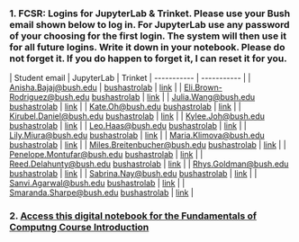 ### 1. FCSR: Logins for JupyterLab & Trinket. Please use your Bush email shown below to log in. For JupyterLab use any password of your choosing for the first login.  The system will then use it for all future logins. Write it down in your notebook. Please do not forget it. If you do happen to forget it, I can reset it for you.


| Student  email    | JupyterLab | Trinket
| ----------- | ----------- |
| Anisha.Bajaj@bush.edu   | [bushastrolab](https://bushastrolab.com/hub/login?next=%2Fhub%2F) |  [link]()        |
| Eli.Brown-Rodriguez@bush.edu    [bushastrolab](https://bushastrolab.com/hub/login?next=%2Fhub%2F) | [link]()        |
| Julia.Wang@bush.edu    [bushastrolab](https://bushastrolab.com/hub/login?next=%2Fhub%2F) |  [link]()        |
| Kate.Oh@bush.edu    [bushastrolab](https://bushastrolab.com/hub/login?next=%2Fhub%2F) | [link]()        |
| Kirubel.Daniel@bush.edu    [bushastrolab](https://bushastrolab.com/hub/login?next=%2Fhub%2F) | [link]()        |
| Kylee.Joh@bush.edu    [bushastrolab](https://bushastrolab.com/hub/login?next=%2Fhub%2F) | [link]()        |
| Leo.Haas@bush.edu    [bushastrolab](https://bushastrolab.com/hub/login?next=%2Fhub%2F) | [link]()        |
| Lily.Miura@bush.edu   [bushastrolab](https://bushastrolab.com/hub/login?next=%2Fhub%2F) | [link]()        |
| Maria.Klimova@bush.edu    [bushastrolab](https://bushastrolab.com/hub/login?next=%2Fhub%2F) | [link]()        |
| Miles.Breitenbucher@bush.edu    [bushastrolab](https://bushastrolab.com/hub/login?next=%2Fhub%2F) | [link]()       |
| Penelope.Montufar@bush.edu    [bushastrolab](https://bushastrolab.com/hub/login?next=%2Fhub%2F) | [link]()        |
| Reed.Delahunty@bush.edu    [bushastrolab](https://bushastrolab.com/hub/login?next=%2Fhub%2F) | [link]()        |
| Rhys.Goldman@bush.edu    [bushastrolab](https://bushastrolab.com/hub/login?next=%2Fhub%2F) | [link]()        |
| Sabrina.Nay@bush.edu   [bushastrolab](https://bushastrolab.com/hub/login?next=%2Fhub%2F) | [link]()        |
| Sanvi.Agarwal@bush.edu    [bushastrolab](https://bushastrolab.com/hub/login?next=%2Fhub%2F) | [link]()       |
| Smaranda.Sharpe@bush.edu   [bushastrolab](https://bushastrolab.com/hub/login?next=%2Fhub%2F) | [link]()        |

### 2. [Access this digital notebook for the Fundamentals of Computng Course Introduction](https://bushastrolab.com/hub/user-redirect/git-pull?repo=https%3A%2F%2Fgithub.com%2Fchandrunarayan%2Ffcsr&branch=gh-pages&urlpath=lab%2Ftree%2Ffcsr%2Fprojects%2Fintro_to_fcsr%2FFCSR_Intro.ipynb?reset)


